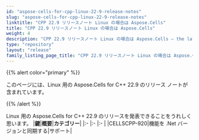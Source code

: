 ```yaml
---
id: "aspose-cells-for-cpp-linux-22-9-release-notes"
slug: "aspose-cells-for-cpp-linux-22-9-release-notes"
linktitle: "CPP 22.9 リリースノート Linux の場合は Aspose.Cells"
title: "CPP 22.9 リリースノート Linux の場合は Aspose.Cells"
weight: 4
description: "CPP 22.9 リリースノート Linux の場合は Aspose.Cells – the latest updates and fixes."
type: "repository"
layout: "release"
family_listing_page_title: "CPP 22.9 リリースノート Linux の場合は Aspose.Cells"
---
```

{{% alert color="primary" %}}

このページには、Linux 用の Aspose.Cells for C++ 22.9 のリリース ノートが含まれています。

{{% /alert %}}

Linux 用の Aspose.Cells for C++ 22.9 のリリースを発表できることをうれしく思います。
|**鍵**|**概要**|**カテゴリー**|
|:- |:- |:- |
|CELLSCPP-920|機能を .Net バージョンと同期する|サポート|
